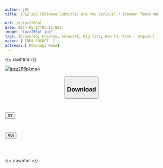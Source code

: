 ```yaml
---
author: j91
title: IPZZ-266 [Chinese Subtitle] Are You Serious! ? Ironman “Kana Momonogi” Has Also Completely Ascended! ! The Ultimate HOW TO SEX Secret Technique Textbook To Absolutely Get Better At SEX 8th Anniversary Of Debut! ! 100th Work Commemorative Work! !

url: /v/ipzz266pl
date: 2024-05-17T02:15:00Z
image: "ipzz266pl.jpg"
tags: [Censored, Cosplay, Solowork, Big Tits, How To, Acme · Orgasm	]
maker: [ IDEA POCKET  ]
actress: [ Momonogi Kana]
---
```



{{< rawhtml >}}

<div class="video" data-videoid="kkm9ZxAZDQCDJm">
    <a href="javascript:;">
        <img src="/v/ipzz266pl/ipzz266pl.jpg" width="WIDTH" height="HEIGHT" alt="ipzz266pl.mp4" loading="lazy">
    </a>
</div>

<script type="text/javascript" src="https://j91.asia/asset/on-demand-st.js"></script>

<br>
  <link rel="stylesheet" href="https://j91.asia/asset/bs5.css">
  
  <center>
  <button class="btn btn-primary" type="button" data-bs-toggle="collapse" data-bs-target=".multi-collapse" aria-expanded="false" aria-controls="multiCollapseExample1 multiCollapseExample2"><h2>Download</h2></button></center>
</p>
<div class="row">
  <div class="col">
    <div class="collapse multi-collapse" id="multiCollapseExample1">
      <div class="card card-body">
	      	      <br>
<div class="buttons">  
<p><a href="/v/ipzz266pl/st.html" target="_blank"><button class="btn-hover color-3"><i class="fa fa-download"></i> ST</button></a></p></div>
    </div>
  </div>
</div>
  <div class="col">
    <div class="collapse multi-collapse" id="multiCollapseExample2">
      <div class="card card-body">
	      <br>
<div class="buttons">
<p><a href="/v/ipzz266pl/sw.html" target="_blank"><button class="btn-hover color-2"><i class="fa fa-download"></i> SW</button></a></p></div>
<br><br>
      </div>
    </div>
  </div>
</div>

{{< /rawhtml >}}